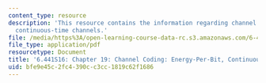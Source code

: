 ```yaml
---
content_type: resource
description: 'This resource contains the information regarding channel coding: Energy-per-bit,
  continuous-time channels.'
file: /media/https%3A/open-learning-course-data-rc.s3.amazonaws.com/6-441-information-theory-spring-2016/bfe9e45c2fc4390cc3cc1819c62f1686_MIT6_441S16_chapter_19.pdf
file_type: application/pdf
resourcetype: Document
title: '6.441S16: Chapter 19: Channel Coding: Energy-Per-Bit, Continuous-Time Channels'
uid: bfe9e45c-2fc4-390c-c3cc-1819c62f1686
---
```

